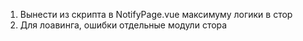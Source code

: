1. Вынести из скрипта в NotifyPage.vue максимуму логики в стор
2. Для лоавинга, ошибки отдельные модули стора
